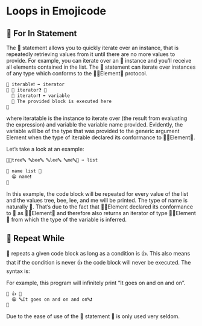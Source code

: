 # Loops in Emojicode

## 🔂 For In Statement

The 🔂 statement allows you to quickly iterate over an instance, that is repeatedly retrieving values from it until there are no more values to provide. For example, you can iterate over an 🍨 instance and you’ll receive all elements contained in the list. The 🔂 statement can iterate over instances of any type which conforms to the 🔂🐚Element🍆 protocol.

```bash
🍡 iterable❗️ ➡️ iterator
🔁 🔽 iterator❓️ 🍇
  🔽 iterator❗️ ➡️ variable
  💭 The provided block is executed here
🍉
```

where iteratable is the instance to iterate over (the result from evaluating the expression) and variable the variable name provided. Evidently, the variable will be of the type that was provided to the generic argument Element when the type of iterable declared its conformance to 🔂🐚Element🍆.

Let’s take a look at an example:

```bash
🍨🔤tree🔤 🔤bee🔤 🔤lee🔤 🔤me🔤🍆 ➡️ list

🔂 name list 🍇
  😀 name❗️
🍉
```

In this example, the code block will be repeated for every value of the list and the values tree, bee, lee, and me will be printed. The type of name is naturally 🔡. That’s due to the fact that 🍨🐚Element declared its conformance to 🔂 as 🔂🐚Element🍆 and therefore also returns an iterator of type 🍡🐚Element🍆 from which the type of the variable is inferred.


## 🔁 Repeat While

🔁 repeats a given code block as long as a condition is 👍. This also means that if the condition is never 👍 the code block will never be executed. The syntax is:

For example, this program will infinitely print “It goes on and on and on”.

```bash
🔁 👍 🍇
  😀 🔤It goes on and on and on🔤❗️
🍉
```

Due to the ease of use of the 🔂 statement 🔁 is only used very seldom.